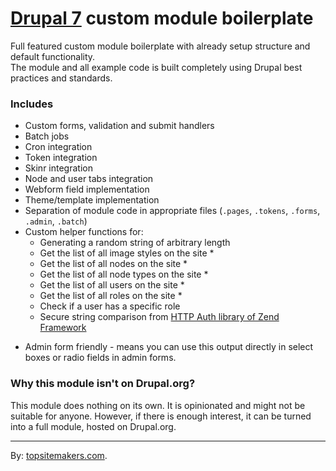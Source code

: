 # [Drupal 7](http://drupal.org) custom module boilerplate

Full featured custom module boilerplate with already setup structure and default functionality.  
The module and all example code is built completely using Drupal best practices and standards.

### Includes

- Custom forms, validation and submit handlers
- Batch jobs
- Cron integration
- Token integration
- Skinr integration
- Node and user tabs integration
- Webform field implementation
- Theme/template implementation
- Separation of module code in appropriate files (`.pages`, `.tokens`, `.forms`, `.admin`, `.batch`)
- Custom helper functions for:
    - Generating a random string of arbitrary length
    - Get the list of all image styles on the site *
    - Get the list of all nodes on the site *
    - Get the list of all node types on the site *
    - Get the list of all users on the site *
    - Get the list of all roles on the site *
    - Check if a user has a specific role
    - Secure string comparison from [HTTP Auth library of Zend Framework](http://stackoverflow.com/q/10576827/1520477)

* Admin form friendly - means you can use this output directly in select boxes or radio fields in admin forms.

### Why this module isn't on Drupal.org?

This module does nothing on its own. It is opinionated and might not be suitable for anyone. However, if there is enough interest, it can be turned into a full module, hosted on Drupal.org.

<hr>

By: [topsitemakers.com](http://www.topsitemakers.com).
